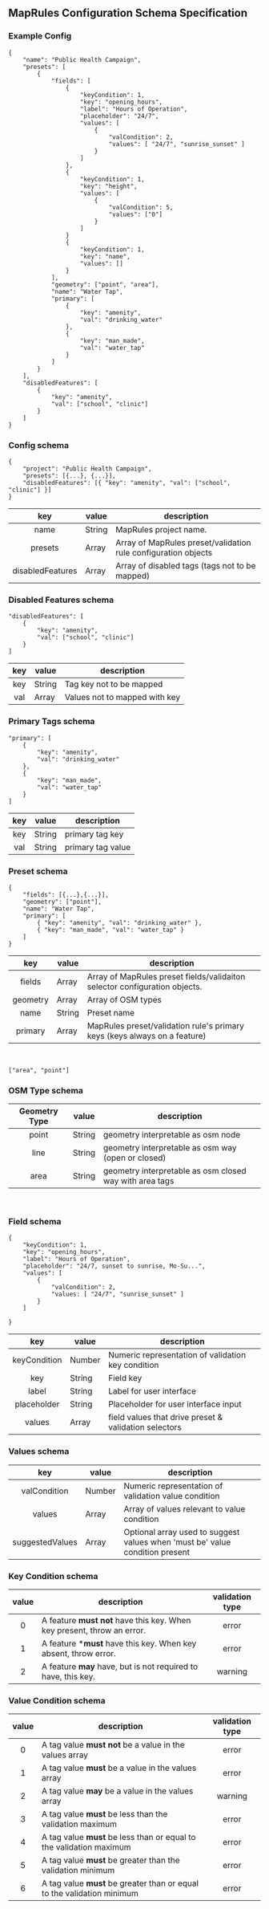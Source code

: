 ## MapRules Configuration Schema Specification
### Example Config
```
{
    "name": "Public Health Campaign",
    "presets": [
        {
            "fields": [
                {
                    "keyCondition": 1,
                    "key": "opening_hours",
                    "label": "Hours of Operation",
		            "placeholder": "24/7",
                    "values": [
                        {
                            "valCondition": 2,
                            "values": [ "24/7", "sunrise_sunset" ]
                        }
                    ]
                },
                {
                    "keyCondition": 1,
                    "key": "height",
                    "values": [
                        {
                            "valCondition": 5,
                            "values": ["0"]
                        }
                    ]
                }
                {
                    "keyCondition": 1,
                    "key": "name",
                    "values": []
                }
            ],
            "geometry": ["point", "area"],
            "name": "Water Tap",
            "primary": [
                { 
                    "key": "amenity", 
                    "val": "drinking_water" 
                },
                { 
                    "key": "man_made", 
                    "val": "water_tap" 
                }
            ]
        }
    ],
    "disabledFeatures": [
        { 
            "key": "amenity", 
            "val": ["school", "clinic"] 
        }
    ]
}
```

### Config schema
```
{
    "project": "Public Health Campaign",
    "presets": [{...}, {...}],
    "disabledFeatures": [{ "key": "amenity", "val": ["school", "clinic"] }]
}
```

|        key       | value  | description                                                    |
|:----------------:|--------|----------------------------------------------------------------|
|       name       | String | MapRules project name.                                         |
|      presets     | Array  | Array of MapRules preset/validation rule configuration objects |
| disabledFeatures | Array  | Array of disabled tags (tags not to be mapped)                 |

### Disabled Features schema
```
"disabledFeatures": [
    { 
        "key": "amenity", 
        "val": ["school", "clinic"] 
    }
]
```
|  key  | value  | description                   |
|:-----:|--------|-------------------------------|
|  key  | String | Tag key not to be mapped      |
|  val  | Array  | Values not to mapped with key |

### Primary Tags schema
```
"primary": [
    {
        "key": "amenity", 
        "val": "drinking_water"
    },
    {
        "key": "man_made", 
        "val": "water_tap"
    }
]
```

|  key  | value  | description       |
|:-----:|--------|-------------------|
|  key  | String | primary tag key   |
|  val  | String | primary tag value |

### Preset schema
```
{
    "fields": [{...},{...}],
    "geometry": ["point"],
    "name": "Water Tap",
    "primary": [
        { "key": "amenity", "val": "drinking_water" },
        { "key": "man_made", "val": "water_tap" }
    ]
}
```
|    key   | value  | description                                                                |
|:--------:|--------|----------------------------------------------------------------------------|
|  fields  | Array  | Array of MapRules preset fields/validaiton selector configuration objects. |
| geometry | Array  | Array of OSM types                                                         |
|   name   | String | Preset name                                                                |
|  primary | Array  | MapRules preset/validation rule's primary keys (keys always on a feature)  |
<br/>

```
["area", "point"]
```

### OSM Type schema
| Geometry Type | value  | description                                             |
|:-------------:|--------|---------------------------------------------------------|
|     point     | String | geometry interpretable as osm node                      |
|      line     | String | geometry interpretable as osm way (open or closed)      |
|      area     | String | geometry interpretable as osm closed way with area tags |
<br/>

### Field schema
```
{
    "keyCondition": 1,
    "key": "opening_hours",
    "label": "Hours of Operation",
    "placeholder": "24/7, sunset to sunrise, Mo-Su...",
    "values": [
        {
            "valCondition": 2,
            "values: [ "24/7", "sunrise_sunset" ]
        }
    ]

}
```

|      key     | value  | description                                           |
|:------------:|--------|-------------------------------------------------------|
| keyCondition | Number | Numeric representation of validation key condition    |
|      key     | String | Field key                                             |
|     label    | String | Label for user interface                              |
|  placeholder | String | Placeholder for user interface input                  |
|    values    | Array  | field values that drive preset & validation selectors |

### Values schema
|       key       | value  | description                                                                  |
|:---------------:|--------|------------------------------------------------------------------------------|
|   valCondition  | Number | Numeric representation of validation value condition                         |
|      values     | Array  | Array of values relevant to value condition                                  |
| suggestedValues | Array  | Optional array used to suggest values when 'must be' value condition present |

### Key Condition schema
| value | description                                                             | validation type |
|:-----:|-------------------------------------------------------------------------|:---------------:|
|   0   | A feature **must not** have this key. When key present, throw an error. |      error      |
|   1   | A feature ***must** have this key. When key absent, throw error.        |      error      |
|   2   | A feature **may** have, but is not required to have, this key.          |     warning     |

### Value Condition schema 

| value | description                                                             | validation type |
|:-----:|-------------------------------------------------------------------------|:---------------:|
|   0   | A tag value **must not** be a value in the values array                 |      error      |
|   1   | A tag value **must** be a value in the values array                     |      error      |
|   2   | A tag value **may** be a value in the values array                      |     warning     |
|   3   | A tag value **must** be less than the validation maximum                |      error      |
|   4   | A tag value **must** be less than or equal to the validation maximum    |      error      |
|   5   | A tag value **must** be greater than the validation minimum             |      error      |
|   6   | A tag value **must** be greater than or equal to the validation minimum |      error      |

